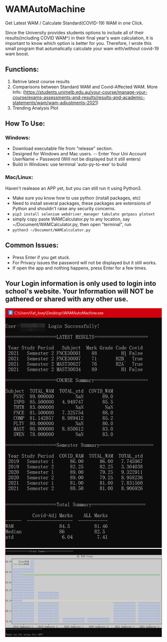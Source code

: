 # WAMAutoMachine
Get Latest WAM / Calculate Standard(COVID-19) WAM in one Click.

Since the University provides students options to include all of their results(including COVID WAM^) in their final year's wam calculation, it is important to know which option is better for you.
Therefore, I wrote this small program that aotumatically calculate your wam with/without covid-19 wam boost.

## Functions:
1. Retrive latest course results
2. Comparisons between Standard WAM and Covid-Affected WAM.  More Info: (https://students.unimelb.edu.au/your-course/manage-your-course/exams-assessments-and-results/results-and-academic-statements/wam/wam-adjustments-2021)
3. Trending Analysis Plot

## How To Use:
### Windows:
- Download executable file from "release" section.
- Designed for Windows and Mac users.
-- Enter Your Uni Account UserName + Password (Will not be displayed but it still enters)
- Build in Windows: use terminal 'auto-py-to-exe' to build
### Mac/Linux:
Haven't realease an APP yet, but you can still run it using Python3.
- Make sure you know how to use python (install packages, etc)
- Need to install several packages, these packages are extensions of Python and shouldn't raise any security concerns.
- ```pip3 install selenium webdriver_manager tabulate getpass plotext```
- simply copy paste WAMCalculator.py to any location, say ~/Document/WAMCalculator.py, then open "terminal", run
- ```python3 ~/Document/WAMCalculator.py```

## Common Issues:
- Press Enter if you get stuck.
- For Privacy issues the password will not be displayed but it still works.
- If open the app and nothing happens, press Enter for a few times.

## Your Login information is only used to login into school's website. Your Information will NOT be gathered or shared with any other use.

![plot](./pics/pc1.webp)
![plot](./pics/pc2.webp)
